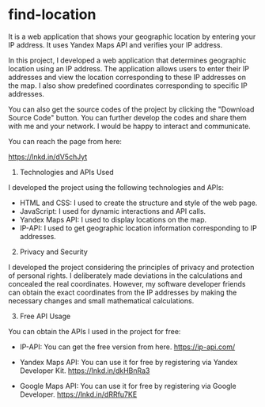 # find-location
It is a web application that shows your geographic location by entering your IP address. It uses Yandex Maps API and verifies your IP address.


In this project, I developed a web application that determines geographic location using an IP address. The application allows users to enter their IP addresses and view the location corresponding to these IP addresses on the map. I also show predefined coordinates corresponding to specific IP addresses.

You can also get the source codes of the project by clicking the "Download Source Code" button. You can further develop the codes and share them with me and your network. I would be happy to interact and communicate.

You can reach the page from here:

https://lnkd.in/dV5chJyt

1. Technologies and APIs Used

I developed the project using the following technologies and APIs:

* HTML and CSS: I used to create the structure and style of the web page.
* JavaScript​: I used for dynamic interactions and API calls.
* Yandex Maps API: I used to display locations on the map.
* IP-API: I used to get geographic location information corresponding to IP addresses.

2. Privacy and Security

I developed the project considering the principles of privacy and protection of personal rights. I deliberately made deviations in the calculations and concealed the real coordinates. However, my software developer friends can obtain the exact coordinates from the IP addresses by making the necessary changes and small mathematical calculations.

3. Free API Usage

You can obtain the APIs I used in the project for free:

* IP-API: You can get the free version from here.
https://ip-api.com/

* Yandex Maps API: You can use it for free by registering via Yandex Developer Kit.
https://lnkd.in/dkHBnRa3

* Google Maps API: You can use it for free by registering via Google Developer.
https://lnkd.in/dRRfu7KE
